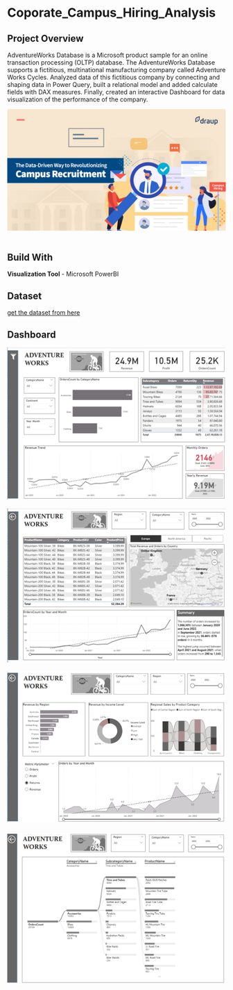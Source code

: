 # Coporate_Campus_Hiring_Analysis

## Project Overview
AdventureWorks Database is a Microsoft product sample for an online transaction processing (OLTP) database. The AdventureWorks Database supports a fictitious, multinational manufacturing company called Adventure Works Cycles. Analyzed data of this fictitious company by connecting and shaping data in Power Query, built a relational model and added 
calculate fields with DAX measures. Finally, created an interactive Dashboard for data visualization of the performance of the company.

![Image](https://github.com/renukadhule/Coporate_Campus_Hiring_Analysis/blob/main/Campus.jpeg?raw=true)<br><br>
## Build With
**Visualization Tool** - Microsoft PowerBI

## Dataset
[get the dataset from here](https://www.kaggle.com/datasets/samolkin/adventure-works-sales?select=AdventureWorks+Calendar+Lookup.csv)


## Dashboard
![Image](https://github.com/renukadhule/Adventure_Works_PowerBI_Analysis/blob/main/Images/First.png)<br><br>
![Image](https://github.com/renukadhule/Adventure_Works_PowerBI_Analysis/blob/main/Images/Second.png)<br><br>
![Image](https://github.com/renukadhule/Adventure_Works_PowerBI_Analysis/blob/main/Images/Third.png)<br><br>
![Image](https://github.com/renukadhule/Adventure_Works_PowerBI_Analysis/blob/main/Images/Fourth.png)
